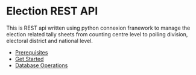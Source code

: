 # Election REST API

This is REST api written using python connexion franework to manage the election related tally sheets from counting centre level to polling division, electoral district and national level. 

- [Prerequisites](./prerequisites.md)
- [Get Started](./get-started.md)
- [Database Operations](./database-operations.md)
